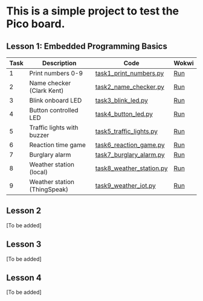 # This is a simple project to test the Pico board.

## Lesson 1: Embedded Programming Basics

| Task | Description | Code | Wokwi |
|------|-------------|------|-------|
| 1 | Print numbers 0-9 | [task1_print_numbers.py](lesson1/task1_print_numbers.py) | [Run](https://wokwi.com/projects/443532858830928897) |
| 2 | Name checker (Clark Kent) | [task2_name_checker.py](lesson1/task2_name_checker.py) | [Run](https://wokwi.com/projects/443533270339423233) |
| 3 | Blink onboard LED | [task3_blink_led.py](lesson1/task3_blink_led.py) | [Run](https://wokwi.com/projects/443534177761537025) |
| 4 | Button controlled LED | [task4_button_led.py](lesson1/task4_button_led.py) | [Run](https://wokwi.com/projects/443534652697354241) |
| 5 | Traffic lights with buzzer | [task5_traffic_lights.py](lesson1/task5_traffic_lights.py) | [Run](link) |
| 6 | Reaction time game | [task6_reaction_game.py](lesson1/task6_reaction_game.py) | [Run](link) |
| 7 | Burglary alarm | [task7_burglary_alarm.py](lesson1/task7_burglary_alarm.py) | [Run](link) |
| 8 | Weather station (local) | [task8_weather_station.py](lesson1/task8_weather_station.py) | [Run](link) |
| 9 | Weather station (ThingSpeak) | [task9_weather_iot.py](lesson1/task9_weather_iot.py) | [Run](link) |

## Lesson 2

[To be added]

## Lesson 3

[To be added]

## Lesson 4

[To be added]
